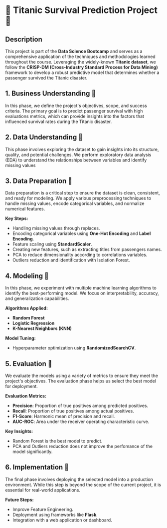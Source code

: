 # 🚀 Titanic Survival Prediction Project 🚢

## Description

This project is part of the **Data Science Bootcamp** and serves as a comprehensive application of the techniques and methodologies learned throughout the course. Leveraging the widely-known **Titanic dataset**, we follow the **CRISP-DM (Cross-Industry Standard Process for Data Mining)** framework to develop a robust predictive model that determines whether a passenger survived the Titanic disaster.

## 1. **Business Understanding** 🎯
In this phase, we define the project's objectives, scope, and success criteria. The primary goal is to predict passenger survival with high evaluations metrics, which can provide insights into the factors that influenced survival rates during the Titanic disaster.

## 2. **Data Understanding** 📂
This phase involves exploring the dataset to gain insights into its structure, quality, and potential challenges. We perform exploratory data analysis (EDA) to understand the relationships between variables and identify missing values

## 3. **Data Preparation** 🧹
Data preparation is a critical step to ensure the dataset is clean, consistent, and ready for modeling. We apply various preprocessing techniques to handle missing values, encode categorical variables, and normalize numerical features.

**Key Steps:**
- Handling missing values through replaces.
- Encoding categorical variables using **One-Hot Encoding** and **Label Encoding**.
- Feature scaling using **StandardScaler**.
- Creating new features, such as extracting titles from passengers names.
- PCA to reduce dimensionality according to correlations variables.
- Outliers reduction and identification with Isolation Forest.

## 4. **Modeling** 🤖

In this phase, we experiment with multiple machine learning algorithms to identify the best-performing model. We focus on interpretability, accuracy, and generalization capabilities.

**Algorithms Applied:**

- **Random Forest**
- **Logistic Regression**
- **K-Nearest Neighbors (KNN)**

**Model Tuning:**
- Hyperparameter optimization using **RandomizedSearchCV**.

## 5. **Evaluation** 📏
We evaluate the models using a variety of metrics to ensure they meet the project's objectives. The evaluation phase helps us select the best model for deployment.

**Evaluation Metrics:**
- **Precision**: Proportion of true positives among predicted positives.
- **Recall**: Proportion of true positives among actual positives.
- **F1-Score**: Harmonic mean of precision and recall.
- **AUC-ROC**: Area under the receiver operating characteristic curve.

**Key Insights:**
- Random Forest is the best model to predict.
- PCA and Outliers reduction does not improve the perfomance of the model significantly.

## 6. **Implementation** 🚀
The final phase involves deploying the selected model into a production environment. While this step is beyond the scope of the current project, it is essential for real-world applications.

**Future Steps:**
- Improve Feature Engineering.
- Deployment using frameworks like **Flask**.
- Integration with a web application or dashboard.
